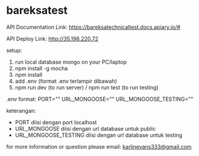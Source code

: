 # bareksatest

API Documentation Link:
https://bareksatechnicaltest.docs.apiary.io/#

API Deploy Link:
http://35.198.220.72

setup:
1. run local database mongo on your PC/laptop
2. npm install -g mocha
3. npm install
4. add .env (format .env terlampir dibawah)
5. npm run dev (to run server) / npm run test (to run testing)

.env format: 
PORT=""
URL_MONGOOSE=""
URL_MONGOOSE_TESTING=""

keterangan:
- PORT diisi dengan port localhost
- URL_MONGOOSE diisi dengan url database untuk public
- URL_MONGOOSE_TESTING diisi dengan url database untuk testing

for more information or question please email:
karlinevans333@gmail.com
